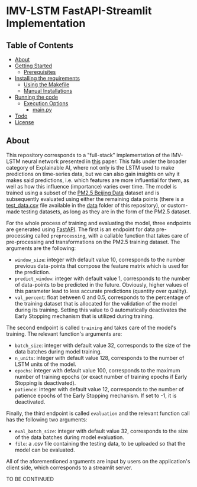 # IMV-LSTM FastAPI-Streamlit Implementation

## Table of Contents

+ [About](#about)
+ [Getting Started](#getting_started)
    + [Prerequisites](#prerequisites)
+ [Installing the requirements](#installing)
  + [Using the Makefile](#installing_makefile)
  + [Manual Installations](#installing_manually)
+ [Running the code](#run_locally)
    + [Execution Options](#execution_options)
        + [main.py](#src_main)
+ [Todo](#todo)
+ [License](#license)

## About <a name = "about"></a>

This repository corresponds to a "full-stack" implementation of the IMV-LSTM neural network presented in [this](https://arxiv.org/pdf/1905.12034.pdf) paper. This falls under the broader category of Explainable AI, where not only is the LSTM used to make predictions on time-series data, but we can also gain insights on why it makes said predictions, i.e. which features are more influential for them, as well as how this influence (importance) varies over time. The model is trained using a subset of the [PM2.5 Beijing Data](https://archive.ics.uci.edu/ml/datasets/Beijing+PM2.5+Data) dataset and is subsequently evaluated using either the remaining data points (there is a [test_data.csv](/data/test_data.csv) file available in the [data](/data) folder of this repository), or custom-made testing datasets, as long as they are in the form of the PM2.5 dataset.

For the whole process of training and evaluating the model, three endpoints are generated using [FastAPI](https://fastapi.tiangolo.com/). The first is an endpoint for data pre-processing called `preprocessing`, with a callable function that takes care of pre-processing and transformations on the PM2.5 training dataset. The arguments are the following:

- `window_size`: integer with default value 10, corresponds to the number previous data-points that compose the feature matrix which is used for the prediction.
- `predict_window`: integer with default value 1, corresponds to the number of data-points to be predicted in the future. Obviously, higher values of this parameter lead to less accurate predictions (quantity over quality).
- `val_percent`: float between 0 and 0.5, corresponds to the percentage of the training dataset that is allocated for the validation of the model during its training. Setting this value to 0 automatically deactivates the Early Stopping mechanism that is utilized during training.

The second endpoint is called `training` and takes care of the model's training. The relevant function's arguments are:

- `batch_size`: integer with default value 32, corresponds to the size of the data batches during model training.
- `n_units`: integer with default value 128, corresponds to the number of LSTM units of the model.
- `epochs`: integer with default value 100, corresponds to the maximum number of training epochs (or exact number of training epochs if Early Stopping is deactivated).
- `patience`: integer with default value 12, corresponds to the number of patience epochs of the Early Stopping mechanism. If set to -1, it is deactivated.

Finally, the third endpoint is called `evaluation` and the relevant function call has the following two arguments:

- `eval_batch_size`: integer with default value 32, corresponds to the size of the data batches during model evaluation.
- `file`: a .csv file containing the testing data, to be uploaded so that the model can be evaluated.

All of the aforementioned arguments are input by users on the application's client side, which corresponds to a streamlit server.

TO BE CONTINUED
